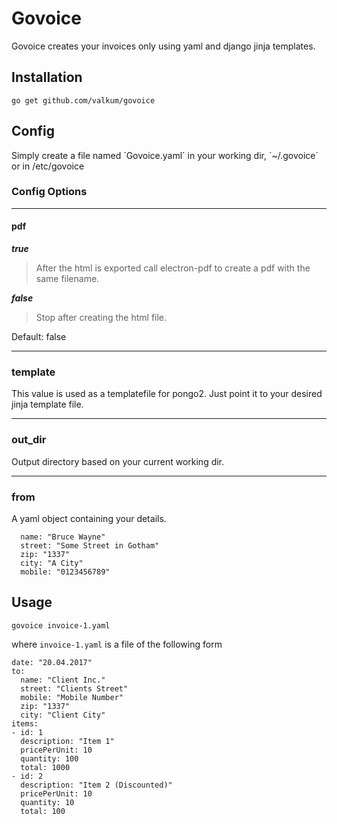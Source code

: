 # Govoice

Govoice creates your invoices only using yaml and django jinja templates.

## Installation

```
go get github.com/valkum/govoice
```

## Config

Simply create a file named ´Govoice.yaml´ in your working dir, ´~/.govoice´ or in /etc/govoice

### Config Options

_________
#### pdf
***true***
> After the html is exported call electron-pdf to create a pdf with the same filename.

***false***
> Stop after creating the html file.

Default: false

---------
### template

This value is used as a templatefile for pongo2. Just point it to your desired jinja template file.

---------
### out_dir

Output directory based on your current working dir.

---------
### from

A yaml object containing your details.

```
  name: "Bruce Wayne"
  street: "Some Street in Gotham"
  zip: "1337"
  city: "A City"
  mobile: "0123456789"
```

## Usage

```
govoice invoice-1.yaml
```

where `invoice-1.yaml` is a file of the following form
```
date: "20.04.2017"
to:
  name: "Client Inc."
  street: "Clients Street"
  mobile: "Mobile Number"
  zip: "1337"
  city: "Client City"
items:
- id: 1
  description: "Item 1"
  pricePerUnit: 10
  quantity: 100
  total: 1000
- id: 2
  description: "Item 2 (Discounted)"
  pricePerUnit: 10
  quantity: 10
  total: 100
```
